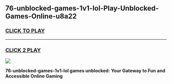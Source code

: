 
## 76-unblocked-games-1v1-lol-Play-Unblocked-Games-Online-u8a22
<h3>
<a href="https://premium76.site?title=76-unblocked-games-1v1-lol&ref=24A">CLICK TO PLAY</a></h3>
<hr>

<h3>
<a href="https://premium76.site?title=76-unblocked-games-1v1-lol&ref=24A">CLICK 2 PLAY</a>
  
</h3>

<a href="https://premium76.site?title=76-unblocked-games-1v1-lol&ref=24A"><img src="https://clearcache.store/games.png"></a>


**76-unblocked-games-1v1-lol games unblocked: Your Gateway to Fun and Accessible Online Gaming**
